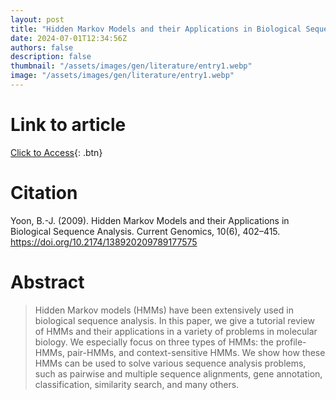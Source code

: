 ```yaml
---
layout: post
title: "Hidden Markov Models and their Applications in Biological Sequence Analysis"
date: 2024-07-01T12:34:56Z
authors: false
description: false
thumbnail: "/assets/images/gen/literature/entry1.webp"
image: "/assets/images/gen/literature/entry1.webp"
---
```

# Link to article
[Click to Access](https://doi.org/10.2174/138920209789177575 ){: .btn}

# Citation
Yoon, B.-J. (2009). Hidden Markov Models and their Applications in Biological Sequence Analysis. Current Genomics, 10(6), 402–415. https://doi.org/10.2174/138920209789177575 

# Abstract
 > Hidden Markov models (HMMs) have been extensively used in biological sequence analysis. In this paper, we give a tutorial review of HMMs and their applications in a variety of problems in molecular biology. We especially focus on three types of HMMs: the profile-HMMs, pair-HMMs, and context-sensitive HMMs. We show how these HMMs can be used to solve various sequence analysis problems, such as pairwise and multiple sequence alignments, gene annotation, classification, similarity search, and many others.